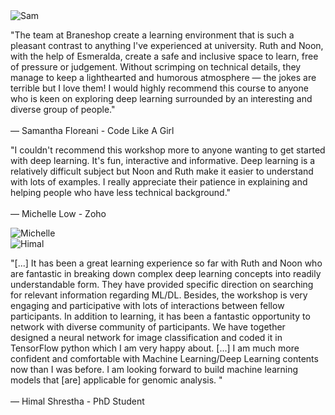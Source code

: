 <div class="testimonials-list">
  <div class="testimonial">
    <div><img src="/images/real_testimonials/sam-small.jpg" alt="Sam" /></div>
    <p>
    "The team at Braneshop create a learning environment that is such a pleasant
    contrast to anything I've experienced at university. Ruth and Noon, with the
    help of Esmeralda, create a safe and inclusive space to learn, free of
    pressure or judgement. Without scrimping on technical details, they manage to
    keep a lighthearted and humorous atmosphere &mdash; the jokes are terrible but I
    love them! I would highly recommend this course to anyone who is keen on
    exploring deep learning surrounded by an interesting and diverse group of
    people."
    <br /><br />
    &mdash; Samantha Floreani - Code Like A Girl
    </p>
  </div>

  <div class="testimonial alt">
    <p>
    "I couldn't recommend this workshop more to anyone wanting to get started
    with deep learning. It's fun, interactive and informative. Deep learning
    is a relatively difficult subject but Noon and Ruth make it easier to
    understand with lots of examples. I really appreciate their patience in
    explaining and helping people who have less technical background."
    <br /><br />
    &mdash; Michelle Low - Zoho
    </p>
    <div><img src="/images/real_testimonials/michelle.jpg" alt="Michelle" /></div>
  </div>

  <div class="testimonial">
    <div><img src="/images/real_testimonials/himal.jpg" alt="Himal" /></div>
    <p>
    "[...] It has been a great learning experience so far with Ruth and Noon
    who are fantastic in breaking down complex deep learning concepts into
    readily understandable form. They have provided specific direction on
    searching for relevant information regarding ML/DL.  Besides, the
    workshop is very engaging and participative with lots of interactions
    between fellow participants. In addition to learning, it has been a
    fantastic opportunity to network with diverse community of participants.
    We have together designed a neural network for image classification and
    coded it in TensorFlow python which I am very happy about. [...] I am
    much more confident and comfortable with Machine Learning/Deep Learning
    contents now than I was before. I am looking forward to build machine
    learning models that [are] applicable for genomic analysis.
    "
    <br /><br />
    &mdash; Himal Shrestha - PhD Student
    </p>
  </div>
</div>
